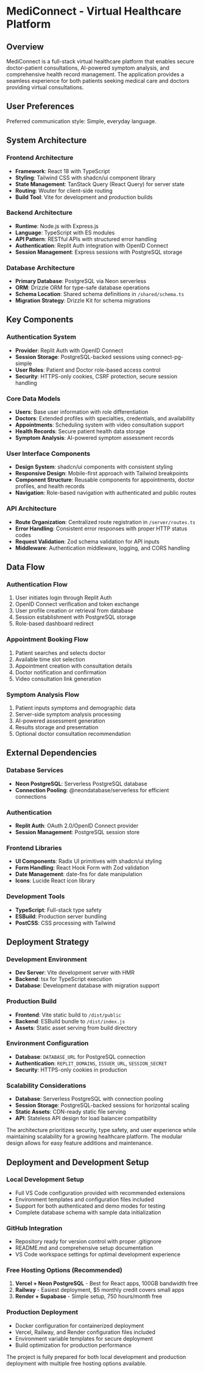 # MediConnect - Virtual Healthcare Platform

## Overview

MediConnect is a full-stack virtual healthcare platform that enables secure doctor-patient consultations, AI-powered symptom analysis, and comprehensive health record management. The application provides a seamless experience for both patients seeking medical care and doctors providing virtual consultations.

## User Preferences

Preferred communication style: Simple, everyday language.

## System Architecture

### Frontend Architecture
- **Framework**: React 18 with TypeScript
- **Styling**: Tailwind CSS with shadcn/ui component library
- **State Management**: TanStack Query (React Query) for server state
- **Routing**: Wouter for client-side routing
- **Build Tool**: Vite for development and production builds

### Backend Architecture
- **Runtime**: Node.js with Express.js
- **Language**: TypeScript with ES modules
- **API Pattern**: RESTful APIs with structured error handling
- **Authentication**: Replit Auth integration with OpenID Connect
- **Session Management**: Express sessions with PostgreSQL storage

### Database Architecture
- **Primary Database**: PostgreSQL via Neon serverless
- **ORM**: Drizzle ORM for type-safe database operations
- **Schema Location**: Shared schema definitions in `/shared/schema.ts`
- **Migration Strategy**: Drizzle Kit for schema migrations

## Key Components

### Authentication System
- **Provider**: Replit Auth with OpenID Connect
- **Session Storage**: PostgreSQL-backed sessions using connect-pg-simple
- **User Roles**: Patient and Doctor role-based access control
- **Security**: HTTPS-only cookies, CSRF protection, secure session handling

### Core Data Models
- **Users**: Base user information with role differentiation
- **Doctors**: Extended profiles with specialties, credentials, and availability
- **Appointments**: Scheduling system with video consultation support
- **Health Records**: Secure patient health data storage
- **Symptom Analysis**: AI-powered symptom assessment records

### User Interface Components
- **Design System**: shadcn/ui components with consistent styling
- **Responsive Design**: Mobile-first approach with Tailwind breakpoints
- **Component Structure**: Reusable components for appointments, doctor profiles, and health records
- **Navigation**: Role-based navigation with authenticated and public routes

### API Architecture
- **Route Organization**: Centralized route registration in `/server/routes.ts`
- **Error Handling**: Consistent error responses with proper HTTP status codes
- **Request Validation**: Zod schema validation for API inputs
- **Middleware**: Authentication middleware, logging, and CORS handling

## Data Flow

### Authentication Flow
1. User initiates login through Replit Auth
2. OpenID Connect verification and token exchange
3. User profile creation or retrieval from database
4. Session establishment with PostgreSQL storage
5. Role-based dashboard redirect

### Appointment Booking Flow
1. Patient searches and selects doctor
2. Available time slot selection
3. Appointment creation with consultation details
4. Doctor notification and confirmation
5. Video consultation link generation

### Symptom Analysis Flow
1. Patient inputs symptoms and demographic data
2. Server-side symptom analysis processing
3. AI-powered assessment generation
4. Results storage and presentation
5. Optional doctor consultation recommendation

## External Dependencies

### Database Services
- **Neon PostgreSQL**: Serverless PostgreSQL database
- **Connection Pooling**: @neondatabase/serverless for efficient connections

### Authentication
- **Replit Auth**: OAuth 2.0/OpenID Connect provider
- **Session Management**: PostgreSQL session store

### Frontend Libraries
- **UI Components**: Radix UI primitives with shadcn/ui styling
- **Form Handling**: React Hook Form with Zod validation
- **Date Management**: date-fns for date manipulation
- **Icons**: Lucide React icon library

### Development Tools
- **TypeScript**: Full-stack type safety
- **ESBuild**: Production server bundling
- **PostCSS**: CSS processing with Tailwind

## Deployment Strategy

### Development Environment
- **Dev Server**: Vite development server with HMR
- **Backend**: tsx for TypeScript execution
- **Database**: Development database with migration support

### Production Build
- **Frontend**: Vite static build to `/dist/public`
- **Backend**: ESBuild bundle to `/dist/index.js`
- **Assets**: Static asset serving from build directory

### Environment Configuration
- **Database**: `DATABASE_URL` for PostgreSQL connection
- **Authentication**: `REPLIT_DOMAINS`, `ISSUER_URL`, `SESSION_SECRET`
- **Security**: HTTPS-only cookies in production

### Scalability Considerations
- **Database**: Serverless PostgreSQL with connection pooling
- **Session Storage**: PostgreSQL-backed sessions for horizontal scaling
- **Static Assets**: CDN-ready static file serving
- **API**: Stateless API design for load balancer compatibility

The architecture prioritizes security, type safety, and user experience while maintaining scalability for a growing healthcare platform. The modular design allows for easy feature additions and maintenance.

## Deployment and Development Setup

### Local Development Setup
- Full VS Code configuration provided with recommended extensions
- Environment templates and configuration files included
- Support for both authenticated and demo modes for testing
- Complete database schema with sample data initialization

### GitHub Integration
- Repository ready for version control with proper .gitignore
- README.md and comprehensive setup documentation
- VS Code workspace settings for optimal development experience

### Free Hosting Options (Recommended)
1. **Vercel + Neon PostgreSQL** - Best for React apps, 100GB bandwidth free
2. **Railway** - Easiest deployment, $5 monthly credit covers small apps  
3. **Render + Supabase** - Simple setup, 750 hours/month free

### Production Deployment
- Docker configuration for containerized deployment
- Vercel, Railway, and Render configuration files included
- Environment variable templates for secure deployment
- Build optimization for production performance

The project is fully prepared for both local development and production deployment with multiple free hosting options available.